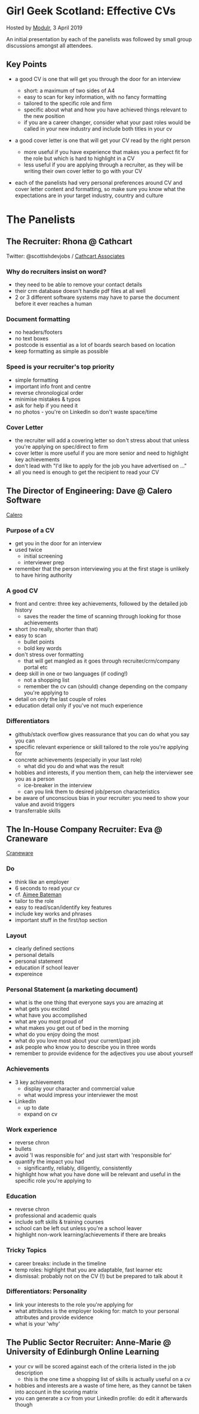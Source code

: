 # Girl Geek Scotland: Effective CVs
Hosted by [Modulr](https://www.modulrfinance.com), 3 April 2019

An initial presentation by each of the panelists was followed by small group discussions amongst all attendees.

## Key Points
- a good CV is one that will get you through the door for an interview
  - short: a maximum of two sides of A4
  - easy to scan for key information, with no fancy formatting
  - tailored to the specific role and firm
  - specific about what and how you have achieved things relevant to the new position
  - if you are a career changer, consider what your past roles would be called in your new industry and include both titles in your cv

- a good cover letter is one that will get your CV read by the right person
  - more useful if you have experience that makes you a perfect fit for the role but which is hard to highlight in a CV
  - less useful if you are applying through a recruiter, as they will be writing their own cover letter to go with your CV

- each of the panelists had very personal preferences around CV and cover letter content and formatting, so make sure you know what the expectations are in your target industry, country and culture


# The Panelists

## The Recruiter: Rhona @ Cathcart
Twitter: @scottishdevjobs / [Cathcart Associates](www.cathcartassociates.com)

### Why do recruiters insist on word?
- they need to be able to remove your contact details
- their crm database doesn't handle pdf files at all well
- 2 or 3 different software systems may have to parse the document before it ever reaches a human

### Document formatting
- no headers/footers
- no text boxes
- postcode is essential as a lot of boards search based on location
- keep formatting as simple as possible

### Speed is your recruiter's top priority
- simple formatting
- important info front and centre
- reverse chronological order
- minimise mistakes & typos
- ask for help if you need it
- no photos - you're on LinkedIn so don't waste space/time

### Cover Letter
- the recruiter will add a covering letter so don't stress about that unless you're applying on spec/direct to firm
- cover letter is more useful if you are more senior and need to highlight key achievements
- don't lead with "I'd like to apply for the job you have advertised on ..."
- all you need is enough to get the recipient to read your CV


## The Director of Engineering: Dave @ Calero Software
[Calero](https://www.calero.com)

### Purpose of a CV
- get you in the door for an interview
- used twice
  - initial screening
  - interviewer prep
- remember that the person interviewing you at the first stage is unlikely to have hiring authority  

### A good CV
- front and centre: three key achievements, followed by the detailed job history
  - saves the reader the time of scanning through looking for those achievements
- short (no really, shorter than that)
- easy to scan
  - bullet points
  - bold key words
- don't stress over formatting
  - that will get mangled as it goes through recruiter/crm/company portal etc  
- deep skill in one or two languages (if coding!)
  - not a shopping list
  - remember the cv can (should) change depending on the company you're applying to
- detail on only the last couple of roles
- education detail only if you've not much experience

### Differentiators
- github/stack overflow gives reassurance that you can do what you say you can
- specific relevant experience or skill tailored to the role you're applying for
- concrete achievements (especially in your last role)
  - what did you do and what was the result
- hobbies and interests, if you mention them, can help the interviewer see you as a person
  - ice-breaker in the interview
  - can you link them to desired job/person characteristics
- be aware of unconscious bias in your recruiter: you need to show your value and avoid triggers
- transferrable skills


## The In-House Company Recruiter: Eva @ Craneware
[Craneware](www.craneware.com)

### Do
- think like an employer
- 6 seconds to read your cv
- cf. [Aimee Bateman](https://uk.linkedin.com/in/aimeebateman)
- tailor to the role
- easy to read/scan/identify key features
- include key works and phrases
- important stuff in the first/top section

### Layout
- clearly defined sections
- personal details
- personal statement
- education if school leaver
- expereince

### Personal Statement (a marketing document)
- what is the one thing that everyone says you are amazing at
- what gets you excited
- what have you accomplished
- what are you most proud of
- what makes you get out of bed in the morning
- what do you enjoy doing the most
- what do you love most about your current/past job
- ask people who know you to describe you in three words
- remember to provide evidence for the adjectives you use about yourself

### Achievements
- 3 key achievements
  - display your character and commercial value
  - what would impress your interviewer the most
- LinkedIn
  - up to date
  - expand on cv

### Work experience
- reverse chron
- bullets
- avoid 'I was responsible for' and just start with 'responsible for'
- quantify the impact you had
  - significantly, reliably, diligently, consistently
- highlight how what you have done will be relevant and useful in the specific role you're applying to  

### Education
- reverse chron
- professional and academic quals
- include soft skills & training courses
- school can be left out unless you're a school leaver
- highlight non-work learning/achievements if there are breaks

### Tricky Topics
- career breaks: include in the timeline
- temp roles: highlight that you are adaptable, fast learner etc
- dismissal: probably not on the CV (!) but be prepared to talk about it

### Differentiators: Personality
- link your interests to the role you're applying for
- what attributes is the employer looking for: match to your personal attributes and provide evidence
- what is your 'why'



## The Public Sector Recruiter: Anne-Marie @ University of Edinburgh Online Learning
- your cv will be scored against each of the criteria listed in the job description
  - this is the one time a shopping list of skills is actually useful on a cv
- hobbies and interests are a waste of time here, as they cannot be taken into account in the scoring matrix
- you can generate a cv from your LinkedIn profile: do edit it afterwards though
